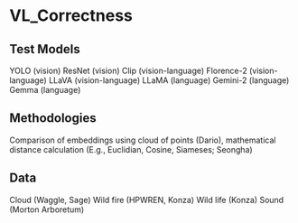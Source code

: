 # VL_Correctness

## Test Models
YOLO (vision)
ResNet  (vision)
Clip (vision-language)
Florence-2 (vision-language)
LLaVA (vision-language)
LLaMA (language)
Gemini-2 (language)
Gemma (language)

## Methodologies
Comparison of embeddings using cloud of points (Dario), mathematical distance calculation (E.g., Euclidian, Cosine, Siameses; Seongha)

## Data
Cloud (Waggle, Sage)
Wild fire (HPWREN, Konza)
Wild life (Konza)
Sound (Morton Arboretum)
